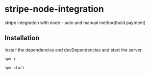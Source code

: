 # stripe-node-integration
stripe integration with node - auto and manual method(hold payment)



## Installation

Install the dependencies and devDependencies and start the server.

```sh
npm i
```

```sh
npm start
```

